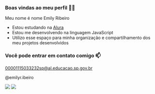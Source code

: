 ### Boas vindas ao meu perfil 💙💙

Meu nome é nome Emily Ribeiro

- Estou estudando na [Alura](htpps://wwww.alura.com.br)
- Estou me desenvolvendo na linguagem JavaScript
- Utilizo esse espaço para minha organização e compartilhamento dos meu projetos desenvolvidos

### Você pode entrar em contato comigo 📫

00001115033232sp@al.educacao.sp.gov.br

@emilyr.ibeiro

![](https://media1.tenor.com/m/CwxFrs5AFD4AAAAC/after-shock.gif)
![](https://editor.p5js.org/Jmcemiribeiro2024/sketches/mby4CrWhI)
